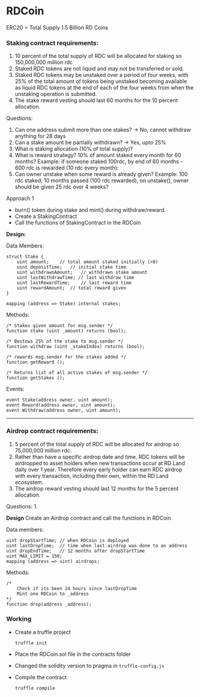 # RDCoin

ERC20 = Total Supply 1.5 Billion RD Coins

### Staking contract requirements:

1. 10 percent of the total supply of RDC will be allocated for staking so 150,000,000 million rdc
2. Staked RDC tokens are not liquid and may not be transferred or sold. 
3. Staked RDC tokens may be unstaked over a period of four weeks, with 25% of the total amount of tokens being unstaked becoming available as liquid RDC tokens at the end of each of the four weeks from when the unstaking operation is submitted. 
4. The stake reward vesting should last 60 months for the 10 percent allocation.

Questions:
1. Can one address submit more than one stakes? -> No, cannot withdraw anything for 28 days
2. Can a stake amount be partially withdrawn? -> Yes, upto 25%
3. What is staking allocation (10% of total supply)?
4. What is reward strategy? 10% of amount staked every month for 60 months? Example: if someone staked 100rdc, by end of 60 months - 600 rdc is rewarded (10 rdc every month):
5. Can owner unstake when some reward is already given? Example: 100 rdc staked, 10 months passed (100 rdc rewarded),  on unstake(), owner should be given 25 rdc over 4 weeks?

Approach 1
- burn() token during stake and mint() during withdraw/reward.
- Create a StakingContract
- Call the functions of StakingContract in the RDCoin


**Design:**

Data Members:
```
struct Stake {
    uint amount;    // total amount staked initially (>0)
    uint depositTime;   // initial stake time
    uint withdrawnAmount;   // withdrawn stake amount
    uint lastWithdrawTime; // last withdraw time
    uint lastRewardTime;    // last reward time
    uint rewardAmount;  // total reward given
}

mapping (address => Stake) internal stakes;
```

Methods:

```
/* Stakes given amount for msg.sender */
function stake (uint _amount) returns (bool);

/* Bestows 25% of the stake to msg.sender */
function withdraw (uint _stakeIndex) returns (bool);

/* rewards msg.sender for the stakes added */
function getReward ();

/* Returns list of all active stakes of msg.sender */
function getStakes ();
```

Events:
```
event Stake(address owner, uint amount);
event Reward(address owner, uint amount);
event Withdraw(address owner, uint amount);
```

---

### Airdrop contract requirements:

1. 5 percent of the total supply of RDC will be allocated for airdrop so 75,000,000 million rdc.
2. Rather than have a specific airdrop date and time, RDC tokens will be airdropped to asset holders when new transactions occur at RD Land daily over 1 year. Therefore every early holder can earn RDC airdrop with every transaction, including their own, within the RD Land ecosystem.
3. The airdrop reward vesting should last 12 months for the 5 percent allocation.

Questions:
1. 

**Design**
Create an Airdrop contract and call the functions in RDCoin

Data members:
```
uint dropStartTime; // when RDCoin is deployed
uint lastDropTime;  // time when last airdrop was done to an address
uint dropEndTime;   // 12 months after dropStartTime
uint MAX_LIMIT = 150;
mapping (address => uint) airdrops;
```
Methods:
```
/*
    Check if its been 24 hours since lastDropTime
    Mint one RDCoin to _address
*/
function drop(address _address);
```

### Working

- Create a truffle project

    `truffle init`


- Place the RDCoin.sol file in the contracts folder
- Changed the solidity version to pragma in `truffle-config.js`
- Compile the contract

    `truffle compile`